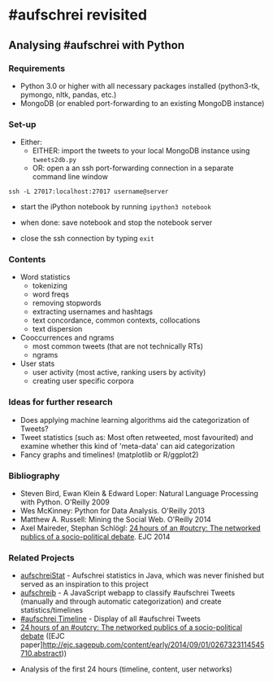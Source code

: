 # #aufschrei revisited

## Analysing #aufschrei with Python

### Requirements

* Python 3.0 or higher with all necessary packages installed (python3-tk,
pymongo, nltk, pandas, etc.)
* MongoDB (or enabled port-forwarding to an existing MongoDB instance)

### Set-up

* Either:
  * EITHER: import the tweets to your local MongoDB instance using `tweets2db.py`
  * OR: open a an ssh port-forwarding connection in a separate command line window
```
ssh -L 27017:localhost:27017 username@server
```
* start the iPython notebook by running
    `ipython3 notebook`

* when done: save notebook and stop the notebook server
* close the ssh connection by typing `exit`

### Contents
- Word statistics
  * tokenizing
  * word freqs
  * removing stopwords
  * extracting usernames and hashtags
  * text concordance, common contexts, collocations
  * text dispersion
- Cooccurrences and ngrams
  * most common tweets (that are not technically RTs)
  * ngrams
- User stats
  * user activity (most active, ranking users by activity)
  * creating user specific corpora

### Ideas for further research
* Does applying machine learning algorithms aid the categorization of Tweets?
* Tweet statistics (such as: Most often retweeted, most favourited) and examine
whether this kind of 'meta-data' can aid categorization
* Fancy graphs and timelines! (matplotlib or R/ggplot2)

### Bibliography
* Steven Bird, Ewan Klein & Edward Loper: Natural Language Processing with Python. O'Reilly 2009
* Wes McKinney: Python for Data Analysis. O'Reilly 2013
* Matthew A. Russell: Mining the Social Web. O'Reilly 2014
* Axel Maireder, Stephan Schlögl: [24 hours of an #outcry: The networked publics of a socio-political debate](http://ejc.sagepub.com/content/29/6/687). EJC 2014

### Related Projects
* [aufschreiStat](https://github.com/lenaschimmel/aufschreiStat) - Aufschrei
statistics in Java, which was never finished but served as an inspiration to
this project
* [aufschreib](https://github.com/ffalt/aufschreib) - A JavaScript webapp to
classify #aufschrei Tweets (manually and through automatic categorization) and
create statistics/timelines
* [#aufschrei Timeline](http://aufschrei.konvergenzfehler.de/) - Display of all
#aufschrei Tweets
* [24 hours of an #outcry: The networked publics of a socio-political debate](http://homepage.univie.ac.at/axel.maireder/2014/02/24-hours-of-an-outcry-the-networked-publics-of-a-socio-political-debate/)
([EJC paper]http://ejc.sagepub.com/content/early/2014/09/01/0267323114545710.abstract))
 - Analysis of the first 24 hours (timeline, content, user networks)
